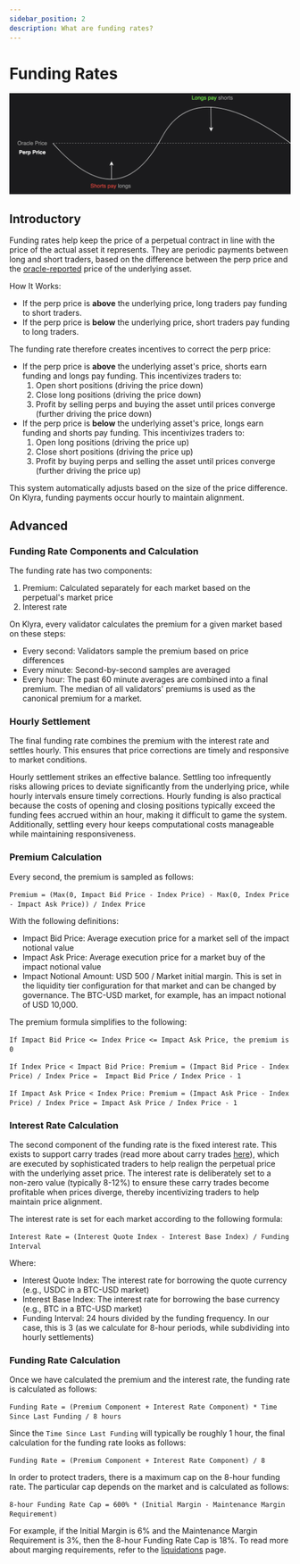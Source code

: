 ```yaml
---
sidebar_position: 2
description: What are funding rates?
---
```


# Funding Rates

![funding payment diagram](../../static/img/funding-diagram.png)

## Introductory
Funding rates help keep the price of a perpetual contract in line with the price of the actual asset it represents. They are periodic payments between long and short traders, based on the difference between the perp price and the [oracle-reported](./oracle.md) price of the underlying asset.

How It Works:
- If the perp price is **above** the underlying price, long traders pay funding to short traders.
- If the perp price is **below** the underlying price, short traders pay funding to long traders.

The funding rate therefore creates incentives to correct the perp price:
- If the perp price is **above** the underlying asset's price, shorts earn funding and longs pay funding. This incentivizes traders to:
  1. Open short positions (driving the price down)
  2. Close long positions (driving the price down)
  3. Profit by selling perps and buying the asset until prices converge (further driving the price down)
- If the perp price is **below** the underlying asset's price, longs earn funding and shorts pay funding. This incentivizes traders to:
  1. Open long positions (driving the price up)
  2. Close short positions (driving the price up)
  3. Profit by buying perps and selling the asset until prices converge (further driving the price up)

This system automatically adjusts based on the size of the price difference. On Klyra, funding payments occur hourly to maintain alignment.

## Advanced
### Funding Rate Components and Calculation
The funding rate has two components:
1. Premium: Calculated separately for each market based on the perpetual's market price
2. Interest rate

On Klyra, every validator calculates the premium for a given market based on these steps:
- Every second: Validators sample the premium based on price differences
- Every minute: Second-by-second samples are averaged
- Every hour: The past 60 minute averages are combined into a final premium. The median of all validators' premiums is used as the canonical premium for a market.

### Hourly Settlement
The final funding rate combines the premium with the interest rate and settles hourly. This ensures that price corrections are timely and responsive to market conditions.

Hourly settlement strikes an effective balance. Settling too infrequently risks allowing prices to deviate significantly from the underlying price, while hourly intervals ensure timely corrections. Hourly funding is also practical because the costs of opening and closing positions typically exceed the funding fees accrued within an hour, making it difficult to game the system. Additionally, settling every hour keeps computational costs manageable while maintaining responsiveness.

### Premium Calculation
Every second, the premium is sampled as follows:

`Premium = (Max(0, Impact Bid Price - Index Price) - Max(0, Index Price - Impact Ask Price)) / Index Price`

With the following definitions:
- Impact Bid Price: Average execution price for a market sell of the impact notional value
- Impact Ask Price: Average execution price for a market buy of the impact notional value
- Impact Notional Amount: USD 500 / Market initial margin. This is set in the liquidity tier configuration for that market and can be changed by governance. The BTC-USD market, for example, has an impact notional of USD 10,000.

The premium formula simplifies to the following:

`If Impact Bid Price <= Index Price <= Impact Ask Price, the premium is 0`    

`If Index Price < Impact Bid Price: Premium = (Impact Bid Price - Index Price) / Index Price =  Impact Bid Price / Index Price - 1`

`If Impact Ask Price < Index Price: Premium = (Impact Ask Price - Index Price) / Index Price = Impact Ask Price / Index Price - 1`

### Interest Rate Calculation
The second component of the funding rate is the fixed interest rate. This exists to support carry trades (read more about carry trades [here](https://www.investopedia.com/terms/c/cashandcarry.asp)), which are executed by sophisticated traders to help realign the perpetual price with the underlying asset price. The interest rate is deliberately set to a non-zero value (typically 8-12%) to ensure these carry trades become profitable when prices diverge, thereby incentivizing traders to help maintain price alignment.

The interest rate is set for each market according to the following formula:

`Interest Rate = (Interest Quote Index - Interest Base Index) / Funding Interval`

Where:
- Interest Quote Index: The interest rate for borrowing the quote currency (e.g., USDC in a BTC-USD market)
- Interest Base Index: The interest rate for borrowing the base currency (e.g., BTC in a BTC-USD market)
- Funding Interval: 24 hours divided by the funding frequency. In our case, this is 3 (as we calculate for 8-hour periods, while subdividing into hourly settlements)

### Funding Rate Calculation

Once we have calculated the premium and the interest rate, the funding rate is calculated as follows:

`Funding Rate = (Premium Component + Interest Rate Component) * Time Since Last Funding / 8 hours` 

Since the `Time Since Last Funding` will typically be roughly 1 hour, the final calculation for the funding rate looks as follows:

`Funding Rate = (Premium Component + Interest Rate Component) / 8`

In order to protect traders, there is a maximum cap on the 8-hour funding rate. The particular cap depends on the market and is calculated as follows:

`8-hour Funding Rate Cap = 600% * (Initial Margin - Maintenance Margin Requirement)`

For example, if the Initial Margin is 6% and the Maintenance Margin Requirement is 3%, then the 8-hour Funding Rate Cap is 18%. To read more about marging requirements, refer to the [liquidations](./liquidations.md#maintenance-margin-and-liquidation-conditions) page.
